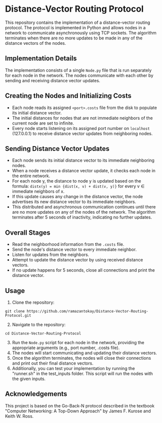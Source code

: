# Distance-Vector Routing Protocol

This repository contains the implementation of a distance-vector routing protocol. The protocol is implemented in Python and allows nodes in a network to communicate asynchronously using TCP sockets. The algorithm terminates when there are no more updates to be made in any of the distance vectors of the nodes.

## Implementation Details

The implementation consists of a single `Node.py` file that is run separately for each node in the network. The nodes communicate with each other by sending and receiving distance vector updates.

## Creating the Nodes and Initializing Costs

- Each node reads its assigned `<port>.costs` file from the disk to populate its initial distance vector.
- The initial distances for nodes that are not immediate neighbors of the current node are set to infinite.
- Every node starts listening on its assigned port number on `localhost` (127.0.0.1) to receive distance vector updates from neighboring nodes.

## Sending Distance Vector Updates

- Each node sends its initial distance vector to its immediate neighboring nodes.
- When a node receives a distance vector update, it checks each node in the entire network.
- For each node y, the distance to node y is updated based on the formula: `distx(y) = min {dist(x, v) + dist(v, y)}` for every v ∈ immediate neighbors of x.
- If this update causes any change in the distance vector, the node advertises its new distance vector to its immediate neighbors.
- This distributed and asynchronous communication continues until there are no more updates on any of the nodes of the network.
The algorithm terminates after 5 seconds of inactivity, indicating no further updates.

## Overall Stages
- Read the neighborhood information from the `.costs` file.
- Send the node's distance vector to every immediate neighbor.
- Listen for updates from the neighbors.
- Attempt to update the distance vector by using received distance vectors.
- If no update happens for 5 seconds, close all connections and print the distance vector.

## Usage
1. Clone the repository: 
```
git clone https://github.com/ramazantokay/Distance-Vector-Routing-Protocol.git
```
2. Navigate to the repository: 
```
cd Distance-Vector-Routing-Protocol
```
3. Run the `Node.py` script for each node in the network, providing the appropriate arguments (e.g., port number, .costs file).
4. The nodes will start communicating and updating their distance vectors.
5. Once the algorithm terminates, the nodes will close their connections and print out their final distance vectors.
6. Additionally, you can test your implementation by running the "runner.sh" in the test_inputs folder. This script will run the nodes with the given inputs.

## Acknowledgements
This project is based on the Go-Back-N protocol described in the textbook "Computer Networking: A Top-Down Approach" by James F. Kurose and Keith W. Ross.